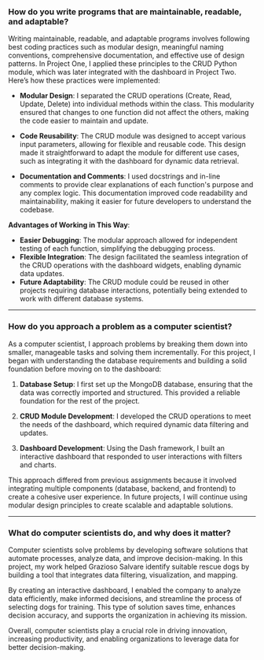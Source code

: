 ### How do you write programs that are maintainable, readable, and adaptable?

Writing maintainable, readable, and adaptable programs involves following best coding practices such as modular design, meaningful naming conventions, comprehensive documentation, and effective use of design patterns. In Project One, I applied these principles to the CRUD Python module, which was later integrated with the dashboard in Project Two. Here’s how these practices were implemented:

- **Modular Design**: I separated the CRUD operations (Create, Read, Update, Delete) into individual methods within the class. This modularity ensured that changes to one function did not affect the others, making the code easier to maintain and update.

- **Code Reusability**: The CRUD module was designed to accept various input parameters, allowing for flexible and reusable code. This design made it straightforward to adapt the module for different use cases, such as integrating it with the dashboard for dynamic data retrieval.

- **Documentation and Comments**: I used docstrings and in-line comments to provide clear explanations of each function's purpose and any complex logic. This documentation improved code readability and maintainability, making it easier for future developers to understand the codebase.

**Advantages of Working in This Way**:
- **Easier Debugging**: The modular approach allowed for independent testing of each function, simplifying the debugging process.
- **Flexible Integration**: The design facilitated the seamless integration of the CRUD operations with the dashboard widgets, enabling dynamic data updates.
- **Future Adaptability**: The CRUD module could be reused in other projects requiring database interactions, potentially being extended to work with different database systems.

---

### How do you approach a problem as a computer scientist?

As a computer scientist, I approach problems by breaking them down into smaller, manageable tasks and solving them incrementally. For this project, I began with understanding the database requirements and building a solid foundation before moving on to the dashboard:

1. **Database Setup**: I first set up the MongoDB database, ensuring that the data was correctly imported and structured. This provided a reliable foundation for the rest of the project.

2. **CRUD Module Development**: I developed the CRUD operations to meet the needs of the dashboard, which required dynamic data filtering and updates.

3. **Dashboard Development**: Using the Dash framework, I built an interactive dashboard that responded to user interactions with filters and charts.

This approach differed from previous assignments because it involved integrating multiple components (database, backend, and frontend) to create a cohesive user experience. In future projects, I will continue using modular design principles to create scalable and adaptable solutions.

---

### What do computer scientists do, and why does it matter?

Computer scientists solve problems by developing software solutions that automate processes, analyze data, and improve decision-making. In this project, my work helped Grazioso Salvare identify suitable rescue dogs by building a tool that integrates data filtering, visualization, and mapping.

By creating an interactive dashboard, I enabled the company to analyze data efficiently, make informed decisions, and streamline the process of selecting dogs for training. This type of solution saves time, enhances decision accuracy, and supports the organization in achieving its mission.

Overall, computer scientists play a crucial role in driving innovation, increasing productivity, and enabling organizations to leverage data for better decision-making.
